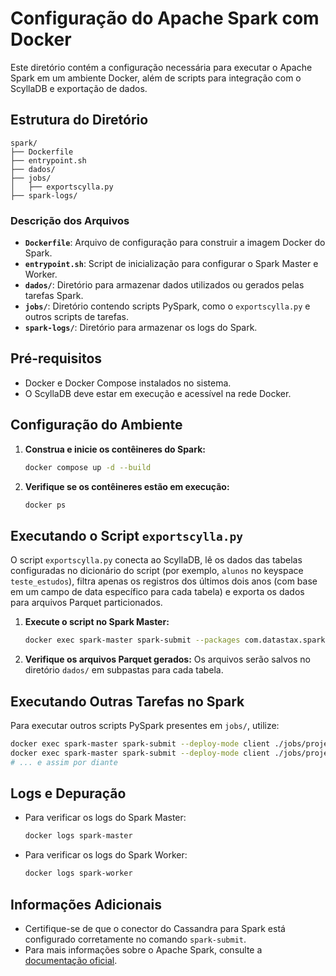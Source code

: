 # Configuração do Apache Spark com Docker

Este diretório contém a configuração necessária para executar o Apache Spark em um ambiente Docker, além de scripts para integração com o ScyllaDB e exportação de dados.

## Estrutura do Diretório

```
spark/
├── Dockerfile
├── entrypoint.sh
├── dados/
├── jobs/
│   ├── exportscylla.py
├── spark-logs/
```

### Descrição dos Arquivos

- **`Dockerfile`**: Arquivo de configuração para construir a imagem Docker do Spark.
- **`entrypoint.sh`**: Script de inicialização para configurar o Spark Master e Worker.
- **`dados/`**: Diretório para armazenar dados utilizados ou gerados pelas tarefas Spark.
- **`jobs/`**: Diretório contendo scripts PySpark, como o `exportscylla.py` e outros scripts de tarefas.
- **`spark-logs/`**: Diretório para armazenar os logs do Spark.

## Pré-requisitos

- Docker e Docker Compose instalados no sistema.
- O ScyllaDB deve estar em execução e acessível na rede Docker.

## Configuração do Ambiente

1. **Construa e inicie os contêineres do Spark:**
   ```bash
   docker compose up -d --build
   ```

2. **Verifique se os contêineres estão em execução:**
   ```bash
   docker ps
   ```

## Executando o Script `exportscylla.py`

O script `exportscylla.py` conecta ao ScyllaDB, lê os dados das tabelas configuradas no dicionário do script (por exemplo, `alunos` no keyspace `teste_estudos`), filtra apenas os registros dos últimos dois anos (com base em um campo de data específico para cada tabela) e exporta os dados para arquivos Parquet particionados.

1. **Execute o script no Spark Master:**
   ```bash
   docker exec spark-master spark-submit --packages com.datastax.spark:spark-cassandra-connector_2.12:3.3.0 ./jobs/exportscylla.py
   ```

2. **Verifique os arquivos Parquet gerados:**
   Os arquivos serão salvos no diretório `dados/` em subpastas para cada tabela.

## Executando Outras Tarefas no Spark

Para executar outros scripts PySpark presentes em `jobs/`, utilize:

```bash
docker exec spark-master spark-submit --deploy-mode client ./jobs/projeto1-tarefa1.py
docker exec spark-master spark-submit --deploy-mode client ./jobs/projeto1-tarefa2.py
# ... e assim por diante
```

## Logs e Depuração

- Para verificar os logs do Spark Master:
  ```bash
  docker logs spark-master
  ```

- Para verificar os logs do Spark Worker:
  ```bash
  docker logs spark-worker
  ```

## Informações Adicionais

- Certifique-se de que o conector do Cassandra para Spark está configurado corretamente no comando `spark-submit`.
- Para mais informações sobre o Apache Spark, consulte a [documentação oficial](https://spark.apache.org/docs/latest/).